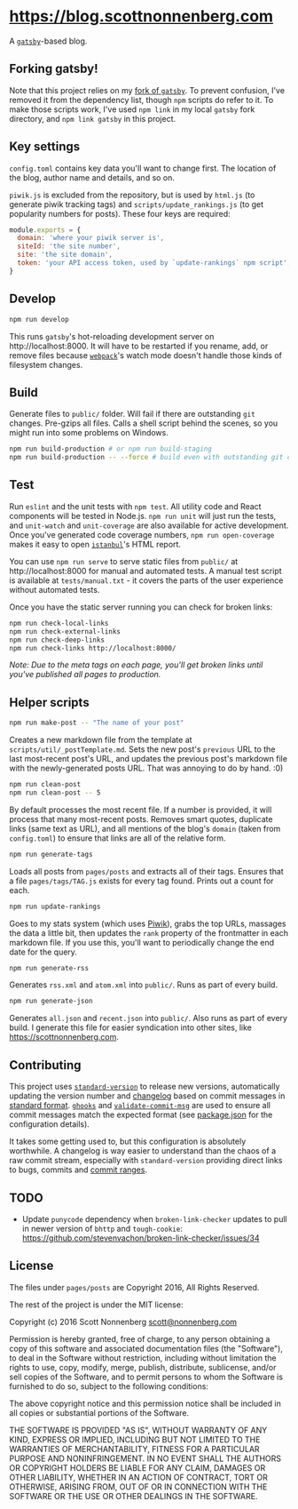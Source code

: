 # https://blog.scottnonnenberg.com

A [`gatsby`](https://github.com/gatsbyjs/gatsby)-based blog.

## Forking gatsby!

Note that this project relies on my [fork of `gatsby`](https://github.com/scottnonnenberg/gatsby/tree/anchors). To prevent confusion, I've removed it from the dependency list, though `npm` scripts do refer to it. To make those scripts work, I've used `npm link` in my local `gatsby` fork directory, and `npm link gatsby` in this project.

## Key settings

`config.toml` contains key data you'll want to change first. The location of the blog, author name and details, and so on.

`piwik.js` is excluded from the repository, but is used by `html.js` (to generate piwik tracking tags) and `scripts/update_rankings.js` (to get popularity numbers for posts). These four keys are required:

```javascript
module.exports = {
  domain: 'where your piwik server is',
  siteId: 'the site number',
  site: 'the site domain',
  token: 'your API access token, used by `update-rankings` npm script',
}
```

## Develop

```bash
npm run develop
```

This runs `gatsby`'s hot-reloading development server on http://localhost:8000. It will have to be restarted if you rename, add, or remove files because [`webpack`](https://webpack.github.io/)'s watch mode doesn't handle those kinds of filesystem changes.

## Build

Generate files to `public/` folder. Will fail if there are outstanding `git` changes. Pre-gzips all files. Calls a shell script behind the scenes, so you might run into some problems on Windows.

```bash
npm run build-production # or npm run build-staging
npm run build-production -- --force # build even with outstanding git changes
```

## Test

Run `eslint` and the unit tests with `npm test`. All utility code and React components will be tested in Node.js. `npm run unit` will just run the tests, and `unit-watch` and `unit-coverage` are also available for active development. Once you've generated code coverage numbers, `npm run open-coverage` makes it easy to open [`istanbul`](https://github.com/gotwarlost/istanbul)'s HTML report.

You can use `npm run serve` to serve static files from `public/` at http://localhost:8000 for manual and automated tests. A manual test script is available at `tests/manual.txt` - it covers the parts of the user experience without automated tests.

Once you have the static server running you can check for broken links:

```bash
npm run check-local-links
npm run check-external-links
npm run check-deep-links
npm run check-links http://localhost:8000/
```

_Note: Due to the meta tags on each page, you'll get broken links until you've published all pages to production._

## Helper scripts

```bash
npm run make-post -- "The name of your post"
```

Creates a new markdown file from the template at `scripts/util/_postTemplate.md`. Sets the new post's `previous` URL to the last most-recent post's URL, and updates the previous post's markdown file with the newly-generated posts URL. That was annoying to do by hand. :0)

```bash
npm run clean-post
npm run clean-post -- 5
```

By default processes the most recent file. If a number is provided, it will process that many most-recent posts. Removes smart quotes, duplicate links (same text as URL), and all mentions of the blog's `domain` (taken from `config.toml`) to ensure that links are all of the relative form.

```bash
npm run generate-tags
```

Loads all posts from `pages/posts` and extracts all of their tags. Ensures that a file `pages/tags/TAG.js` exists for every tag found. Prints out a count for each.

```bash
npm run update-rankings
```

Goes to my stats system (which uses [Piwik](https://piwik.org/)), grabs the top URLs, massages the data a little bit, then updates the `rank` property of the frontmatter in each markdown file. If you use this, you'll want to periodically change the end date for the query.

```bash
npm run generate-rss
```

Generates `rss.xml` and `atom.xml` into `public/`. Runs as part of every build.

```bash
npm run generate-json
```

Generates `all.json` and `recent.json` into `public/`. Also runs as part of every build. I generate this file for easier syndication into other sites, like https://scottnonnenberg.com.

## Contributing

This project uses [`standard-version`](https://github.com/conventional-changelog/standard-version) to release new versions, automatically updating the version number and [changelog](https://github.com/scottnonnenberg/blog/blob/master/CHANGELOG.md) based on commit messages in [standard format](https://github.com/bcoe/conventional-changelog-standard/blob/master/convention.md). [`ghooks`](https://github.com/gtramontina/ghooks) and [`validate-commit-msg`](https://github.com/kentcdodds/validate-commit-msg) are used to ensure all commit messages match the expected format (see [package.json](https://github.com/scottnonnenberg/blog/blob/master/package.json) for the configuration details).

It takes some getting used to, but this configuration is absolutely worthwhile. A changelog is way easier to understand than the chaos of a raw commit stream, especially with `standard-version` providing direct links to bugs, commits and [commit ranges](https://github.com/scottnonnenberg/blog/compare/v0.5.0...v0.6.0).

## TODO

* Update `punycode` dependency when `broken-link-checker` updates to pull in newer version of `bhttp` and `tough-cookie`: https://github.com/stevenvachon/broken-link-checker/issues/34

## License

The files under `pages/posts` are Copyright 2016, All Rights Reserved.

The rest of the project is under the MIT license:

Copyright (c) 2016 Scott Nonnenberg <scott@nonnenberg.com>

Permission is hereby granted, free of charge, to any person obtaining a copy of this software and
associated documentation files (the "Software"), to deal in the Software without restriction,
including without limitation the rights to use, copy, modify, merge, publish, distribute,
sublicense, and/or sell copies of the Software, and to permit persons to whom the Software is
furnished to do so, subject to the following conditions:

The above copyright notice and this permission notice shall be included in all copies or
substantial portions of the Software.

THE SOFTWARE IS PROVIDED "AS IS", WITHOUT WARRANTY OF ANY KIND, EXPRESS OR IMPLIED, INCLUDING BUT
NOT LIMITED TO THE WARRANTIES OF MERCHANTABILITY, FITNESS FOR A PARTICULAR PURPOSE AND
NONINFRINGEMENT. IN NO EVENT SHALL THE AUTHORS OR COPYRIGHT HOLDERS BE LIABLE FOR ANY CLAIM,
DAMAGES OR OTHER LIABILITY, WHETHER IN AN ACTION OF CONTRACT, TORT OR OTHERWISE, ARISING FROM, OUT
OF OR IN CONNECTION WITH THE SOFTWARE OR THE USE OR OTHER DEALINGS IN THE SOFTWARE.
